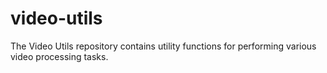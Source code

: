 # video-utils
The Video Utils repository contains utility functions for performing various video processing tasks.
